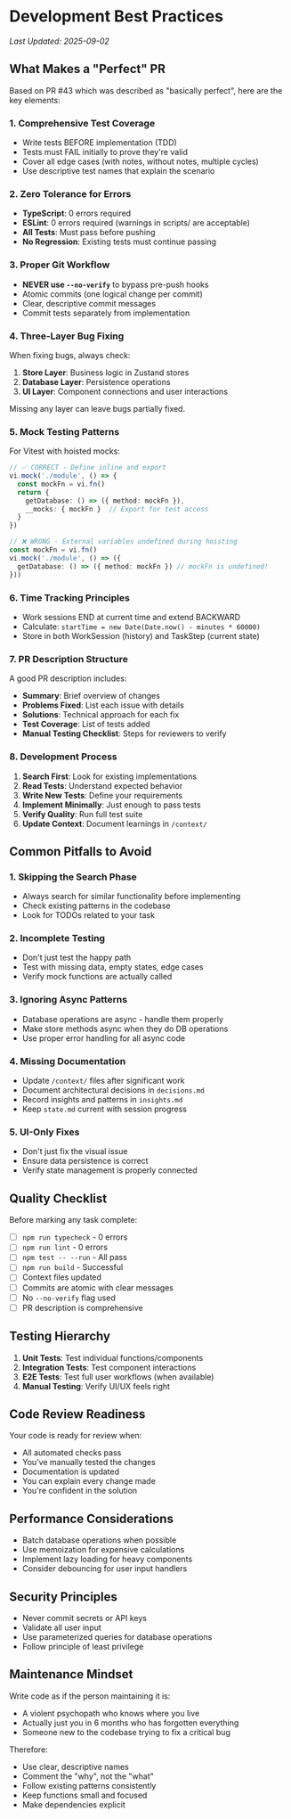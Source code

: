 # Development Best Practices

*Last Updated: 2025-09-02*

## What Makes a "Perfect" PR

Based on PR #43 which was described as "basically perfect", here are the key elements:

### 1. Comprehensive Test Coverage
- Write tests BEFORE implementation (TDD)
- Tests must FAIL initially to prove they're valid
- Cover all edge cases (with notes, without notes, multiple cycles)
- Use descriptive test names that explain the scenario

### 2. Zero Tolerance for Errors
- **TypeScript**: 0 errors required
- **ESLint**: 0 errors required (warnings in scripts/ are acceptable)
- **All Tests**: Must pass before pushing
- **No Regression**: Existing tests must continue passing

### 3. Proper Git Workflow
- **NEVER use `--no-verify`** to bypass pre-push hooks
- Atomic commits (one logical change per commit)
- Clear, descriptive commit messages
- Commit tests separately from implementation

### 4. Three-Layer Bug Fixing
When fixing bugs, always check:
1. **Store Layer**: Business logic in Zustand stores
2. **Database Layer**: Persistence operations  
3. **UI Layer**: Component connections and user interactions

Missing any layer can leave bugs partially fixed.

### 5. Mock Testing Patterns
For Vitest with hoisted mocks:
```typescript
// ✅ CORRECT - Define inline and export
vi.mock('./module', () => {
  const mockFn = vi.fn()
  return {
    getDatabase: () => ({ method: mockFn }),
    __mocks: { mockFn }  // Export for test access
  }
})

// ❌ WRONG - External variables undefined during hoisting
const mockFn = vi.fn()
vi.mock('./module', () => ({
  getDatabase: () => ({ method: mockFn }) // mockFn is undefined!
}))
```

### 6. Time Tracking Principles
- Work sessions END at current time and extend BACKWARD
- Calculate: `startTime = new Date(Date.now() - minutes * 60000)`
- Store in both WorkSession (history) and TaskStep (current state)

### 7. PR Description Structure
A good PR description includes:
- **Summary**: Brief overview of changes
- **Problems Fixed**: List each issue with details
- **Solutions**: Technical approach for each fix
- **Test Coverage**: List of tests added
- **Manual Testing Checklist**: Steps for reviewers to verify

### 8. Development Process
1. **Search First**: Look for existing implementations
2. **Read Tests**: Understand expected behavior
3. **Write New Tests**: Define your requirements
4. **Implement Minimally**: Just enough to pass tests
5. **Verify Quality**: Run full test suite
6. **Update Context**: Document learnings in `/context/`

## Common Pitfalls to Avoid

### 1. Skipping the Search Phase
- Always search for similar functionality before implementing
- Check existing patterns in the codebase
- Look for TODOs related to your task

### 2. Incomplete Testing
- Don't just test the happy path
- Test with missing data, empty states, edge cases
- Verify mock functions are actually called

### 3. Ignoring Async Patterns
- Database operations are async - handle them properly
- Make store methods async when they do DB operations
- Use proper error handling for all async code

### 4. Missing Documentation
- Update `/context/` files after significant work
- Document architectural decisions in `decisions.md`
- Record insights and patterns in `insights.md`
- Keep `state.md` current with session progress

### 5. UI-Only Fixes
- Don't just fix the visual issue
- Ensure data persistence is correct
- Verify state management is properly connected

## Quality Checklist

Before marking any task complete:

- [ ] `npm run typecheck` - 0 errors
- [ ] `npm run lint` - 0 errors  
- [ ] `npm test -- --run` - All pass
- [ ] `npm run build` - Successful
- [ ] Context files updated
- [ ] Commits are atomic with clear messages
- [ ] No `--no-verify` flag used
- [ ] PR description is comprehensive

## Testing Hierarchy

1. **Unit Tests**: Test individual functions/components
2. **Integration Tests**: Test component interactions
3. **E2E Tests**: Test full user workflows (when available)
4. **Manual Testing**: Verify UI/UX feels right

## Code Review Readiness

Your code is ready for review when:
- All automated checks pass
- You've manually tested the changes
- Documentation is updated
- You can explain every change made
- You're confident in the solution

## Performance Considerations

- Batch database operations when possible
- Use memoization for expensive calculations
- Implement lazy loading for heavy components
- Consider debouncing for user input handlers

## Security Principles

- Never commit secrets or API keys
- Validate all user input
- Use parameterized queries for database operations
- Follow principle of least privilege

## Maintenance Mindset

Write code as if the person maintaining it is:
- A violent psychopath who knows where you live
- Actually just you in 6 months who has forgotten everything
- Someone new to the codebase trying to fix a critical bug

Therefore:
- Use clear, descriptive names
- Comment the "why", not the "what"
- Follow existing patterns consistently
- Keep functions small and focused
- Make dependencies explicit